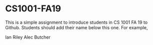 # CS1001-FA19
This is a simple assignment to introduce students in CS 1001 FA 19 to Github.
Students should add their name below this one. For example,

Ian Riley
Alec Butcher
